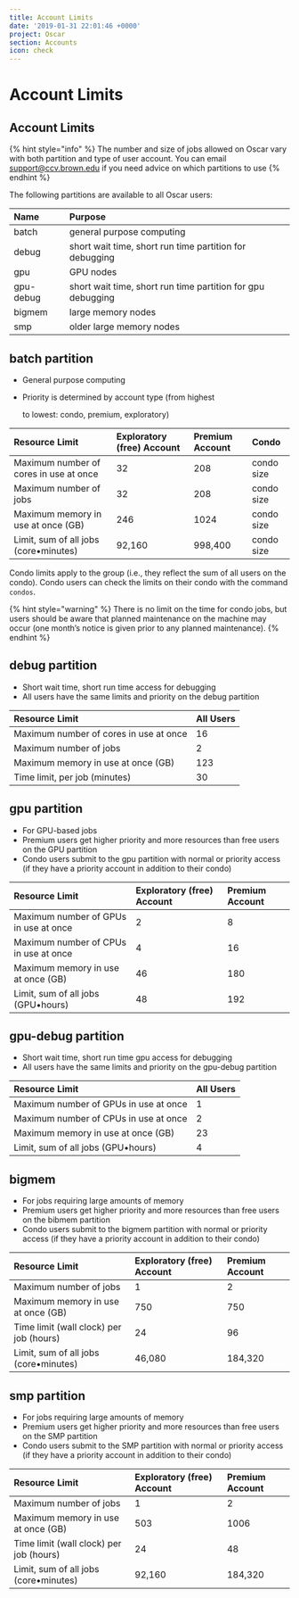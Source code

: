 ```yaml
---
title: Account Limits
date: '2019-01-31 22:01:46 +0000'
project: Oscar
section: Accounts
icon: check
---
```


# Account Limits

## Account Limits

{% hint style="info" %}
The number and size of jobs allowed on Oscar vary with both partition and type of user account. You can email support@ccv.brown.edu if you need advice on which partitions to use
{% endhint %}

The following partitions are available to all Oscar users:

| Name | Purpose |
| :--- | :--- |
| batch | general purpose computing |
| debug | short wait time, short run time partition for debugging |
| gpu | GPU nodes |
| gpu-debug | short wait time, short run time partition for gpu debugging |
| bigmem | large memory nodes |
| smp | older large memory nodes |

## batch partition

* General purpose computing
* Priority is determined by account type \(from highest

  to lowest: condo, premium, exploratory\)

| Resource Limit | Exploratory \(free\) Account | Premium Account | Condo |
| :--- | :--- | :--- | :--- |
| Maximum number of cores in use at once | 32 | 208 | condo size |
| Maximum number of jobs | 32 | 208 | condo size |
| Maximum memory in use at once \(GB\) | 246 | 1024 | condo size |
| Limit, sum of all jobs \(core•minutes\) | 92,160 | 998,400 | condo size |

Condo limits apply to the group \(i.e., they reflect the sum of all users on the condo\). Condo users can check the limits on their condo with the command `condos`.

{% hint style="warning" %}
There is no limit on the time for condo jobs, but users should be aware that planned maintenance on the machine may occur \(one month’s notice is given prior to any planned maintenance\).
{% endhint %}

## debug partition

* Short wait time, short run time access for debugging
* All users have the same limits and priority on the debug partition

| Resource Limit | All Users |
| :--- | :--- |
| Maximum number of cores in use at once | 16 |
| Maximum number of jobs | 2 |
| Maximum memory in use at once \(GB\) | 123 |
| Time limit, per job \(minutes\) | 30 |

## gpu partition

* For GPU-based jobs
* Premium users get higher priority and more resources than free users on the GPU partition
* Condo users submit to the gpu partition with normal or priority access \(if they have a priority account in addition to their condo\)

| Resource Limit | Exploratory \(free\) Account | Premium Account |
| :--- | :--- | :--- |
| Maximum number of GPUs in use at once | 2 | 8 |
| Maximum number of CPUs in use at once | 4 | 16 |
| Maximum memory in use at once \(GB\) | 46 | 180 |
| Limit, sum of all jobs \(GPU•hours\) | 48 | 192 |

## gpu-debug partition

* Short wait time, short run time gpu access for debugging
* All users have the same limits and priority on the gpu-debug partition

| Resource Limit | All Users |
| :--- | :--- |
| Maximum number of GPUs in use at once | 1 |
| Maximum number of CPUs in use at once | 2 |
| Maximum memory in use at once \(GB\) | 23 |
| Limit, sum of all jobs \(GPU•hours\) | 4 |

## bigmem

* For jobs requiring large amounts of memory
* Premium users get higher priority and more resources than free users on the bibmem partition
* Condo users submit to the bigmem partition with normal or priority access \(if they have a priority account in addition to their condo\)

| Resource Limit | Exploratory \(free\) Account | Premium Account |
| :--- | :--- | :--- |
| Maximum number of jobs | 1 | 2 |
| Maximum memory in use at once \(GB\) | 750 | 750 |
| Time limit \(wall clock\) per job \(hours\) | 24 | 96 |
| Limit, sum of all jobs \(core•minutes\) | 46,080 | 184,320 |

## smp partition

* For jobs requiring large amounts of memory
* Premium users get higher priority and more resources than free users on the SMP partition
* Condo users submit to the SMP partition with normal or priority access \(if they have a priority account in addition to their condo\)

| Resource Limit | Exploratory \(free\) Account | Premium Account |
| :--- | :--- | :--- |
| Maximum number of jobs | 1 | 2 |
| Maximum memory in use at once \(GB\) | 503 | 1006 |
| Time limit \(wall clock\) per job \(hours\) | 24 | 48 |
| Limit, sum of all jobs \(core•minutes\) | 92,160 | 184,320 |

